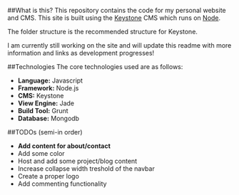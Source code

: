 ##What is this?
This repository contains the code for my personal website and CMS. This site is built
using the [Keystone](http://keystonejs.com/) CMS which runs on
[Node](https://nodejs.org/en/). 

The folder structure is the recommended structure for Keystone.

I am currently still working on the site and
will update this readme with more information and links as development progresses!

##Technologies
The core technologies used are as follows:
- **Language:** Javascript
- **Framework:** Node.js
- **CMS:** Keystone
- **View Engine:** Jade
- **Build Tool:** Grunt 
- **Database:** Mongodb

##TODOs (semi-in order)
- **Add content for about/contact**
- Add some color
- Host and add some project/blog content
- Increase collapse width treshold of the navbar
- Create a proper logo
- Add commenting functionality
